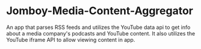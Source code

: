 # Jomboy-Media-Content-Aggregator

An app that parses RSS feeds and utilizes the YouTube data api to get info about a media company's podcasts and YouTube content.
It also utilizes the YouTube iframe API to allow viewing content in app. 
